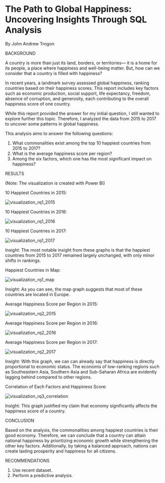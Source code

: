 # The Path to Global Happiness: Uncovering Insights Through SQL Analysis
By John Andrew Trogon

BACKGROUND

A country is more than just its land, borders, or territories— it is a home for its people, a place where happiness and well-being matter. But, how can we consider that a country is filled with happiness? 

In recent years, a landmark survey assessed global happiness, ranking countries based on their happiness scores. This report includes key factors such as economic production, social support, life expectancy, freedom, absence of corruption, and generosity, each contributing to the overall happiness score of one country. 

While this report provided the answer for my initial question, I still wanted to explore further this topic. Therefore, I analyzed the data from 2015 to 2017 to uncover some patterns in global happiness.

This analysis aims to answer the following questions:
  1. What commonalities exist among the top 10 happiest countries from 2015 to 2017?
  2. What is the average happiness score per region?
  3. Among the six factors, which one has the most significant impact on happiness?

RESULTS 

(Note: The visualization is created with Power BI)

10 Happiest Countries in 2015:

![visualization_rq1_2015](https://github.com/user-attachments/assets/addbe527-b4c0-43ec-8b2f-77d1c9012de5)

10 Happiest Countries in 2016:

![visualization_rq1_2016](https://github.com/user-attachments/assets/ae61ebd4-6900-4621-b1fb-3b86919eaebc)

10 Happiest Countries in 2017: 

![visualization_rq1_2017](https://github.com/user-attachments/assets/46fce916-f014-468e-9590-cd835d3a0f54)

Insight: The most notable insight from these graphs is that the happiest countries from 2015 to 2017 remained largely unchanged, with only minor shifts in rankings. 

Happiest Countries in Map:

![visualization_rq1_map](https://github.com/user-attachments/assets/ed2581c1-6bba-4091-b11b-fa1f4040274e)

Insight: As you can see, the map graph suggests that most of these countries are located in Europe. 

Average Happiness Score per Region in 2015:

![visualization_rq2_2015](https://github.com/user-attachments/assets/332804c1-0859-49d2-880e-6390cf4bccb4)

Average Happiness Score per Region in 2016:

![visualization_rq2_2016](https://github.com/user-attachments/assets/d7fdeaf2-eaac-444c-86cf-e3d272ca195f)

Average Happiness Score per Region in 2017:

![visualization_rq2_2017](https://github.com/user-attachments/assets/f3f5c486-e9c9-40d2-bfae-5af3b191dcc0)

Insight: With this graph, we can can already say that happiness is directly proportional to economic status. The economis of low-ranking regions such as Southeastern Asia, Southern Asia and Sub-Saharan Africa are evidently lagging behind compared to other regions.

Correlation of Each Factors and Happiness Score:

![visualization_rq3_correlation](https://github.com/user-attachments/assets/e45304bd-0ecb-4042-8958-69187c8b597d)

Insight: This graph justified my claim that economy significantly affects the happiness score of a country. 

CONCLUSION

Based on the analysis, the commonalities among happiest countries is their good economy. Therefore, we can conclude that a country can attain national happiness by prioritizing economic growth while strengthening the other key factors. Additionally, by taking a balanced approach, nations can create lasting prosperity and happiness for all citizens.

RECOMMENDATIONS

1. Use recent dataset.
2. Perform a predictive analysis.
